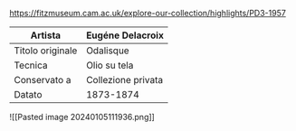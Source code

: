 https://fitzmuseum.cam.ac.uk/explore-our-collection/highlights/PD3-1957

| Artista | Eugéne Delacroix |
| ---- | ---- |
| Titolo originale | Odalisque |
| Tecnica | Olio su tela |
| Conservato a | Collezione privata |
| Datato | 1873-1874 |

![[Pasted image 20240105111936.png]]
